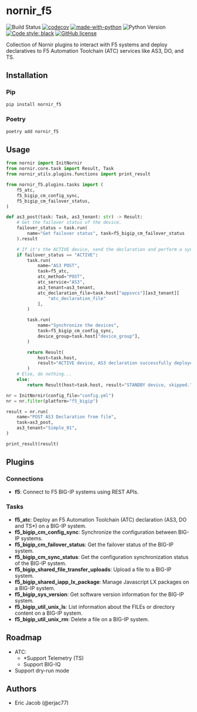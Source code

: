 # nornir_f5

![Build Status](https://github.com/erjac77/nornir_f5/workflows/test/badge.svg)
[![codecov](https://codecov.io/gh/erjac77/nornir_f5/branch/master/graph/badge.svg?token=XXIASNEDFR)](https://codecov.io/gh/erjac77/nornir_f5)
[![made-with-python](https://img.shields.io/badge/Made%20with-Python-1f425f.svg)](https://www.python.org/)
![Python Version](https://img.shields.io/badge/python-3.6+-blue.svg)
[![Code style: black](https://img.shields.io/badge/code%20style-black-000000.svg)](https://github.com/psf/black)
[![GitHub license](https://img.shields.io/github/license/erjac77/nornir_f5.svg)](https://github.com/erjac77/nornir_f5/blob/master/LICENSE)

Collection of Nornir plugins to interact with F5 systems and deploy declaratives to F5 Automation Toolchain (ATC) services like AS3, DO, and TS.

## Installation

### Pip

```bash
pip install nornir_f5
```

### Poetry

```bash
poetry add nornir_f5
```

## Usage

```python
from nornir import InitNornir
from nornir.core.task import Result, Task
from nornir_utils.plugins.functions import print_result

from nornir_f5.plugins.tasks import (
    f5_atc,
    f5_bigip_cm_config_sync,
    f5_bigip_cm_failover_status,
)

def as3_post(task: Task, as3_tenant: str) -> Result:
    # Get the failover status of the device.
    failover_status = task.run(
        name="Get failover status", task=f5_bigip_cm_failover_status
    ).result

    # If it's the ACTIVE device, send the declaration and perform a sync.
    if failover_status == "ACTIVE":
        task.run(
            name="AS3 POST",
            task=f5_atc,
            atc_method="POST",
            atc_service="AS3",
            as3_tenant=as3_tenant,
            atc_declaration_file=task.host["appsvcs"][as3_tenant][
                "atc_declaration_file"
            ],
        )

        task.run(
            name="Synchronize the devices",
            task=f5_bigip_cm_config_sync,
            device_group=task.host["device_group"],
        )

        return Result(
            host=task.host,
            result="ACTIVE device, AS3 declaration successfully deployed.",
        )
    # Else, do nothing...
    else:
        return Result(host=task.host, result="STANDBY device, skipped.")

nr = InitNornir(config_file="config.yml")
nr = nr.filter(platform="f5_bigip")

result = nr.run(
    name="POST AS3 Declaration from file",
    task=as3_post,
    as3_tenant="Simple_01",
)

print_result(result)
```

## Plugins

### Connections

* __f5__: Connect to F5 BIG-IP systems using REST APIs.

### Tasks

* __f5_atc__: Deploy an F5 Automation Toolchain (ATC) declaration (AS3, DO and TS*) on a BIG-IP system.
* __f5_bigip_cm_config_sync__: Synchronize the configuration between BIG-IP systems.
* __f5_bigip_cm_failover_status__: Get the failover status of the BIG-IP system.
* __f5_bigip_cm_sync_status__: Get the configuration synchronization status of the BIG-IP system.
* __f5_bigip_shared_file_transfer_uploads__: Upload a file to a BIG-IP system.
* __f5_bigip_shared_iapp_lx_package__: Manage Javascript LX packages on a BIG-IP system.
* __f5_bigip_sys_version__: Get software version information for the BIG-IP system.
* __f5_bigip_util_unix_ls__: List information about the FILEs or directory content on a BIG-IP system.
* __f5_bigip_util_unix_rm__: Delete a file on a BIG-IP system.

## Roadmap

* ATC:
  * *Support Telemetry (TS)
  * Support BIG-IQ
* Support dry-run mode

## Authors

* Eric Jacob (@erjac77)
